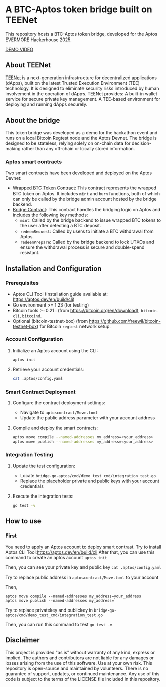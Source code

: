 # A BTC-Aptos token bridge built on TEENet
This repository hosts a BTC-Aptos token bridge, developed for the Aptos EVERMORE Hackerhouse 2025.

[DEMO VIDEO](https://drive.google.com/file/d/11CrX4p3qFoZ-3wmhb-0xQbMv0rZzUvGm/view?usp=sharing)

## About TEENet
[TEENet](https://teenet.io) is a next-generation infrastructure for decentralized applications (dApps), built on the latest Trusted Execution Environment (TEE) technology. It is designed to eliminate security risks introduced by human involvement in the operation of dApps. TEENet provides:
A built-in wallet service for secure private key management.
A TEE-based environment for deploying and running dApps securely.

## About the bridge
This token bridge was developed as a demo for the hackathon event and runs on a local Bitcoin Regtest node and the Aptos Devnet. The bridge is designed to be stateless, relying solely on on-chain data for decision-making rather than any off-chain or locally stored information. 

### Aptos smart contracts
Two smart contracts have been developed and deployed on the Aptos Devnet:

* [Wrapped BTC Token Contract](https://github.com/laalaguer/bridge-go-aptos/blob/main/aptos_contract/contract/sources/btc_token.move): This contract represents the wrapped BTC token on Aptos. It includes `mint` and `burn` functions, both of which can only be called by the bridge admin account hosted by the bridge backend.
* [Bridge Contract](https://github.com/laalaguer/bridge-go-aptos/blob/main/aptos_contract/contract/sources/btc_bridge.move): This contract handles the bridging logic on Aptos and includes the following key methods:
  * `mint`: Called by the bridge backend to issue wrapped BTC tokens to the user after detecting a BTC deposit.
  * `redeemRequest`: Called by users to initiate a BTC withdrawal from Aptos.
  * `redeemPrepare`: Called by the bridge backend to lock UTXOs and ensure the withdrawal process is secure and double-spend resistant.

## Installation and Configuration

### Prerequisites
- Aptos CLI Tool (Installation guide available at: https://aptos.dev/en/build/cli)
- Go environment >= 1.23 (for testing)
- Bitcoin tools >=0.21 : (from https://bitcoin.org/en/download), `bitcoin-cli`, `bitcoind`.
- Optional (bitcoin-testnet-box) (from https://github.com/freewil/bitcoin-testnet-box) for Bitcoin `regtest` network setup.

### Account Configuration
1. Initialize an Aptos account using the CLI:
   ```bash
   aptos init
   ```

2. Retrieve your account credentials:
   ```bash
   cat .aptos/config.yaml
   ```

### Smart Contract Deployment
1. Configure the contract deployment settings:
   - Navigate to `aptoscontract/Move.toml`
   - Update the public address parameter with your account address

2. Compile and deploy the smart contracts:
   ```bash
   aptos move compile --named-addresses my_address=<your_address>
   aptos move publish --named-addresses my_address=<your_address>
   ```

### Integration Testing
1. Update the test configuration:
   - Locate `bridge-go-aptos/cmd/demo_test_cmd/integration_test.go`
   - Replace the placeholder private and public keys with your account credentials

2. Execute the integration tests:
   ```bash
   go test -v
   ```

## How to use
### First
You need to apply an Aptos account to deploy smart contrast. Try to install Aptos CLI Tool:https://aptos.dev/en/build/cli
After that, you can use this command to create an aptos account
`aptos init`

Then, you can see your private key and public key
`cat .aptos/config.yaml`

Try to replace public address in `aptoscontract/Move.toml` to your account

Then, 

```
aptos move compile --named-addresses my_address=your_address
aptos move publish --named-addresses my_address=
```

Try to replace privatekey and publickey in `bridge-go-aptos/cmd/demo_test_cmd/integration_test.go`

Then, you can run this command to test
`go test -v`

## Disclaimer
This project is provided "as is" without warranty of any kind, express or implied. The authors and contributors are not liable for any damages or losses arising from the use of this software. Use at your own risk. This repository is open-source and maintained by volunteers. There is no guarantee of support, updates, or continued maintenance. Any use of this code is subject to the terms of the LICENSE file included in this repository.

